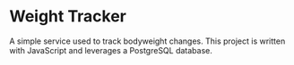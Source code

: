 # Weight Tracker

A simple service used to track bodyweight changes. This project is written with 
JavaScript and leverages a PostgreSQL database.